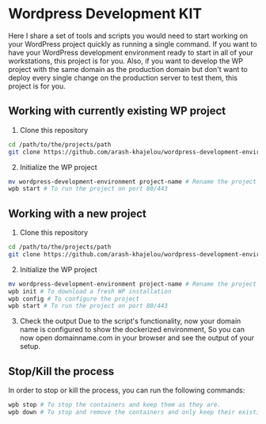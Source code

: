 # Wordpress Development KIT

Here I share a set of tools and scripts you would need to start working on your WordPress project quickly as running a single command.
If you want to have your WordPress development environment ready to start in all of your workstations, this project is for you.
Also, if you want to develop the WP project with the same domain as the production domain but don't want to deploy every single change on the production server to test them, this project is for you.

## Working with currently existing WP project
1. Clone this repository
```bash
cd /path/to/the/projects/path
git clone https://github.com/arash-khajelou/wordpress-development-environment.git
```

2. Initialize the WP project
```bash
mv wordpress-development-environment project-name # Rename the project directory
wpb start # To run the project on port 80/443
```

## Working with a new project

1. Clone this repository
```bash
cd /path/to/the/projects/path
git clone https://github.com/arash-khajelou/wordpress-development-environment.git
```

2. Initialize the WP project
```bash
mv wordpress-development-environment project-name # Rename the project directory
wpb init # To download a fresh WP installation
wpb config # To configure the project
wpb start # To run the project on port 80/443
```

3. Check the output
Due to the script's functionality, now your domain name is configured to show the dockerized environment,
So you can now open domainname.com in your browser and see the output of your setup.

## Stop/Kill the process
In order to stop or kill the process, you can run the following commands:
```bash
wpb stop # To stop the containers and keep them as they are.
wpb down # To stop and remove the containers and only keep their existing volumes.
```

